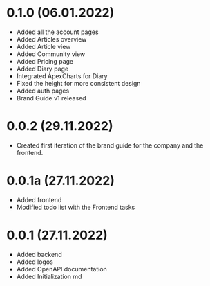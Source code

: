 # 0.1.0 (06.01.2022)
- Added all the account pages
- Added Articles overview
- Added Article view
- Added Community view
- Added Pricing page
- Added Diary page
- Integrated ApexCharts for Diary
- Fixed the height for more consistent design
- Added auth pages
- Brand Guide v1 released

# 0.0.2 (29.11.2022)
- Created first iteration of the brand guide for the company and the frontend.

# 0.0.1a (27.11.2022)
- Added frontend
- Modified todo list with the Frontend tasks

# 0.0.1 (27.11.2022)
- Added backend
- Added logos
- Added OpenAPI documentation
- Added Initialization md